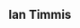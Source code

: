 ## Ian Timmis 

<!-- <p><img align="left" src="https://github-readme-stats.vercel.app/api/top-langs?username=iantimmis&hide=jupyter%20notebook&layout=compact&theme=github_dark" alt="iantimmis" /></p> -->

<!-- <p><img align="left" src="https://github-readme-stats.vercel.app/api/top-langs?username=iantimmis&theme=github_dark" alt="iantimmis" /></p> -->

<!-- <p>&nbsp;<img align="center" src="https://github-readme-stats.vercel.app/api?username=iantimmis&include_all_commits=true&rank_icon=github&theme=github_dark" alt="iantimmis" /></p> -->

<!-- <p>&nbsp;<img align="center" src="https://github-readme-stats.vercel.app/api?username=iantimmis&include_all_commits=true&theme=github_dark" alt="iantimmis" /></p> -->
